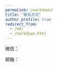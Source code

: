 ```yaml
---
permalink: /markdown/
title: "联系方式"
author_profile: true
redirect_from: 
  - /md/
  - /markdown.html
---
```

 
 
微信：

邮箱：
